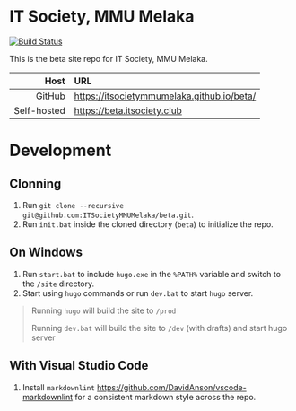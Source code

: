 # IT Society, MMU Melaka
[![Build Status](https://travis-ci.org/ITSocietyMMUMelaka/beta.svg?branch=master)](https://travis-ci.org/ITSocietyMMUMelaka/beta)

This is the beta site repo for IT Society, MMU Melaka.

| Host        | URL                                        |
| -----------:|:------------------------------------------ |
| GitHub      | https://itsocietymmumelaka.github.io/beta/ |
| Self-hosted | https://beta.itsociety.club                |

# Development

## Clonning

1. Run `git clone --recursive git@github.com:ITSocietyMMUMelaka/beta.git`.
2. Run `init.bat` inside the cloned directory (`beta`) to initialize the repo.

## On Windows

1. Run `start.bat` to include `hugo.exe` in the `%PATH%` variable and switch to the `/site` directory.
2. Start using `hugo` commands or run `dev.bat` to start `hugo` server.

> Running `hugo` will build the site to `/prod`
>
> Running `dev.bat` will build the site to `/dev` (with drafts) and start hugo server

## With Visual Studio Code

1. Install `markdownlint` <https://github.com/DavidAnson/vscode-markdownlint> for a consistent markdown style across the repo.